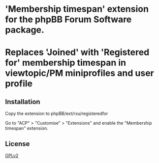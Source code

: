 # 'Membership timespan' extension for the phpBB Forum Software package.
# Replaces 'Joined' with 'Registered for' membership timespan in viewtopic/PM miniprofiles and user profile

## Installation

Copy the extension to phpBB/ext/rxu/registeredfor

Go to "ACP" > "Customise" > "Extensions" and enable the "Membership timespan" extension.

## License

[GPLv2](license.txt)
